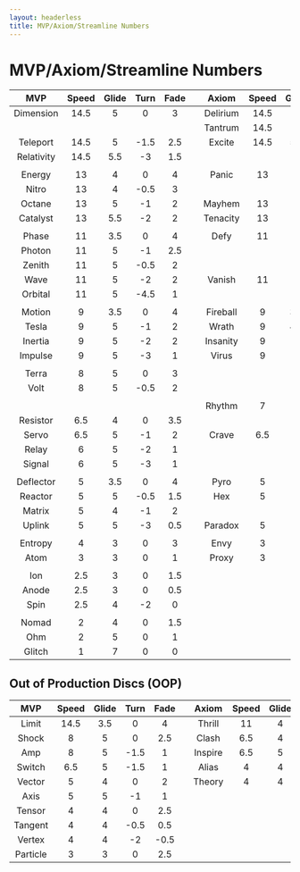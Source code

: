 ```yaml
---
layout: headerless
title: MVP/Axiom/Streamline Numbers
---
```

# MVP/Axiom/Streamline Numbers

|    MVP     | Speed | Glide | Turn  | Fade  |     |  Axiom   | Speed | Glide | Turn  | Fade  |     | Streamline | Speed | Glide | Turn  | Fade  |
| :--------: | :---: | :---: | :---: | :---: | --- | :------: | :---: | :---: | :---: | :---: | --- | :--------: | :---: | :---: | :---: | :---: |
| Dimension  | 14.5  |   5   |   0   |   3   |     | Delirium | 14.5  |   5   | -0.5  |   3   |     |            |       |       |       |       |
|            |       |       |       |       |     | Tantrum  | 14.5  |   5   | -1.5  |   3   |     |            |       |       |       |       |
|  Teleport  | 14.5  |   5   | -1.5  |  2.5  |     |  Excite  | 14.5  |  5.5  |  -2   |   2   |     |            |       |       |       |       |
| Relativity | 14.5  |  5.5  |  -3   |  1.5  |     |          |       |       |       |       |     |            |       |       |       |       |
|            |       |       |       |       |     |          |       |       |       |       |     |            |       |       |       |       |
|   Energy   |  13   |   4   |   0   |   4   |     |  Panic   |  13   |   4   | -0.5  |   3   |     |            |       |       |       |       |
|   Nitro    |  13   |   4   | -0.5  |   3   |     |          |       |       |       |       |     |            |       |       |       |       |
|   Octane   |  13   |   5   |  -1   |   2   |     |  Mayhem  |  13   |   5   | -1.5  |   2   |     |            |       |       |       |       |
|  Catalyst  |  13   |  5.5  |  -2   |   2   |     | Tenacity |  13   |   5   | -2.5  |   2   |     |            |       |       |       |       |
|            |       |       |       |       |     |          |       |       |       |       |     |            |       |       |       |       |
|   Phase    |  11   |  3.5  |   0   |   4   |     |   Defy   |  11   |   5   |  -1   |   3   |     |            |       |       |       |       |
|   Photon   |  11   |   5   |  -1   |  2.5  |     |          |       |       |       |       |     |            |       |       |       |       |
|   Zenith   |  11   |   5   | -0.5  |   2   |     |          |       |       |       |       |     |   Trace    |  11   |   5   |  -1   |   2   |
|    Wave    |  11   |   5   |  -2   |   2   |     |  Vanish  |  11   |   5   |  -3   |   2   |     |    Jet     |  11   |   5   |  -3   |   2   |
|  Orbital   |  11   |   5   | -4.5  |   1   |     |          |       |       |       |       |     |            |       |       |       |       |
|            |       |       |       |       |     |          |       |       |       |       |     |            |       |       |       |       |
|   Motion   |   9   |  3.5  |   0   |   4   |     | Fireball |   9   |  3.5  |   0   |  3.5  |     |   Flare    |   9   |   4   |   0   |  3.5  |
|   Tesla    |   9   |   5   |  -1   |   2   |     |  Wrath   |   9   |  4.5  | -0.5  |   2   |     |            |       |       |       |       |
|  Inertia   |   9   |   5   |  -2   |   2   |     | Insanity |   9   |   5   |  -2   |  1.5  |     |    Lift    |   9   |   5   |  -2   |  1.5  |
|  Impulse   |   9   |   5   |  -3   |   1   |     |  Virus   |   9   |   5   | -3.5  |   1   |     |            |       |       |       |       |
|            |       |       |       |       |     |          |       |       |       |       |     |            |       |       |       |       |
|   Terra    |   8   |   5   |   0   |   3   |     |          |       |       |       |       |     |            |       |       |       |       |
|    Volt    |   8   |   5   | -0.5  |   2   |     |          |       |       |       |       |     |            |       |       |       |       |
|            |       |       |       |       |     |          |       |       |       |       |     |            |       |       |       |       |
|            |       |       |       |       |     |  Rhythm  |   7   |   5   |  -2   |   1   |     |            |       |       |       |       |
|  Resistor  |  6.5  |   4   |   0   |  3.5  |     |          |       |       |       |       |     |            |       |       |       |       |
|   Servo    |  6.5  |   5   |  -1   |   2   |     |  Crave   |  6.5  |   5   |  -1   |   1   |     |   Drift    |   7   |   5   |  -2   |   1   |
|   Relay    |   6   |   5   |  -2   |   1   |     |          |       |       |       |       |     |            |       |       |       |       |
|   Signal   |   6   |   5   |  -3   |   1   |     |          |       |       |       |       |     |   Ascend   |   6   |   5   |  -3   |  0.5  |
|            |       |       |       |       |     |          |       |       |       |       |     |            |       |       |       |       |
| Deflector  |   5   |  3.5  |   0   |   4   |     |   Pyro   |   5   |   4   |   0   |  2.5  |     |   Runway   |   5   |   4   |   0   |  3.5  |
|  Reactor   |   5   |   5   | -0.5  |  1.5  |     |   Hex    |   5   |   5   |  -1   |   1   |     |            |       |       |       |       |
|   Matrix   |   5   |   4   |  -1   |   2   |     |          |       |       |       |       |     |            |       |       |       |       |
|   Uplink   |   5   |   5   |  -3   |  0.5  |     | Paradox  |   5   |   4   |  -4   |   0   |     |            |       |       |       |       |
|            |       |       |       |       |     |          |       |       |       |       |     |            |       |       |       |       |
|  Entropy   |   4   |   3   |   0   |   3   |     |   Envy   |   3   |   3   |   0   |   2   |     | Stabilizer |   3   |  3.5  |   0   |   3   |
|    Atom    |   3   |   3   |   0   |   1   |     |  Proxy   |   3   |   3   |  -1   |  0.5  |     |            |       |       |       |       |
|            |       |       |       |       |     |          |       |       |       |       |     |            |       |       |       |       |
|    Ion     |  2.5  |   3   |   0   |  1.5  |     |          |       |       |       |       |     |            |       |       |       |       |
|   Anode    |  2.5  |   3   |   0   |  0.5  |     |          |       |       |       |       |     |            |       |       |       |       |
|    Spin    |  2.5  |   4   |  -2   |   0   |     |          |       |       |       |       |     |            |       |       |       |       |
|            |       |       |       |       |     |          |       |       |       |       |     |            |       |       |       |       |
|   Nomad    |   2   |   4   |   0   |  1.5  |     |          |       |       |       |       |     |            |       |       |       |       |
|    Ohm     |   2   |   5   |   0   |   1   |     |          |       |       |       |       |     |   Pilot    |   2   |   5   |   0   |   1   |
|   Glitch   |   1   |   7   |   0   |   0   |     |          |       |       |       |       |     |            |       |       |       |       |

## Out of Production Discs (OOP)

|   MVP    | Speed | Glide | Turn  | Fade  |     |  Axiom  | Speed | Glide | Turn  | Fade  |     | Streamline | Speed | Glide | Turn  | Fade  |
| :------: | :---: | :---: | :---: | :---: | --- | :-----: | :---: | :---: | :---: | :---: | --- | :--------: | :---: | :---: | :---: | :---: |
|  Limit   | 14.5  |  3.5  |   0   |   4   |     | Thrill  |  11   |   4   |   0   |  3.5  |     |            |       |       |       |       |
|  Shock   |   8   |   5   |   0   |  2.5  |     |  Clash  |  6.5  |   4   |  -1   |   2   |     |            |       |       |       |       |
|   Amp    |   8   |   5   | -1.5  |   1   |     | Inspire |  6.5  |   5   | -1.5  |   1   |     |            |       |       |       |       |
|  Switch  |  6.5  |   5   | -1.5  |   1   |     |  Alias  |   4   |   4   |  -1   |   1   |     |            |       |       |       |       |
|  Vector  |   5   |   4   |   0   |   2   |     | Theory  |   4   |   4   | -1.5  |   1   |     |            |       |       |       |       |
|   Axis   |   5   |   5   |  -1   |   1   |     |         |       |       |       |       |     |            |       |       |       |       |
|  Tensor  |   4   |   4   |   0   |  2.5  |     |         |       |       |       |       |     |            |       |       |       |       |
| Tangent  |   4   |   4   | -0.5  |  0.5  |     |         |       |       |       |       |     |            |       |       |       |       |
|  Vertex  |   4   |   4   |  -2   | -0.5  |     |         |       |       |       |       |     |            |       |       |       |       |
| Particle |   3   |   3   |   0   |  2.5  |     |         |       |       |       |       |     |            |       |       |       |       |